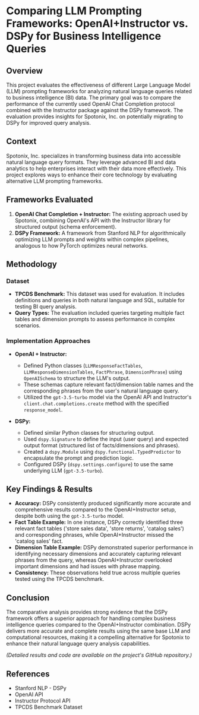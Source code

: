 # Comparing LLM Prompting Frameworks: OpenAI+Instructor vs. DSPy for Business Intelligence Queries

## Overview

This project evaluates the effectiveness of different Large Language Model (LLM) prompting frameworks for analyzing natural language queries related to business intelligence (BI) data. The primary goal was to compare the performance of the currently used OpenAI Chat Completion protocol combined with the Instructor package against the DSPy framework. The evaluation provides insights for Spotonix, Inc. on potentially migrating to DSPy for improved query analysis.

## Context

Spotonix, Inc. specializes in transforming business data into accessible natural language query formats. They leverage advanced BI and data analytics to help enterprises interact with their data more effectively. This project explores ways to enhance their core technology by evaluating alternative LLM prompting frameworks.

## Frameworks Evaluated

1.  **OpenAI Chat Completion + Instructor:** The existing approach used by Spotonix, combining OpenAI's API with the Instructor library for structured output (schema enforcement).
2.  **DSPy Framework:** A framework from Stanford NLP for algorithmically optimizing LLM prompts and weights within complex pipelines, analogous to how PyTorch optimizes neural networks.

## Methodology

### Dataset

* **TPCDS Benchmark:** This dataset was used for evaluation. It includes definitions and queries in both natural language and SQL, suitable for testing BI query analysis.
* **Query Types:** The evaluation included queries targeting multiple fact tables and dimension prompts to assess performance in complex scenarios.

### Implementation Approaches

* **OpenAI + Instructor:**
    * Defined Python classes (`LLMResponseFactTables`, `LLMResponseDimensionTables`, `FactPhrase`, `DimensionPhrase`) using `OpenAISchema` to structure the LLM's output.
    * These schemas capture relevant fact/dimension table names and the corresponding phrases from the user's natural language query.
    * Utilized the `gpt-3.5-turbo` model via the OpenAI API and Instructor's `client.chat.completions.create` method with the specified `response_model`.

* **DSPy:**
    * Defined similar Python classes for structuring output.
    * Used `dspy.Signature` to define the input (user query) and expected output format (structured list of facts/dimensions and phrases).
    * Created a `dspy.Module` using `dspy.functional.TypedPredictor` to encapsulate the prompt and prediction logic.
    * Configured DSPy (`dspy.settings.configure`) to use the same underlying LLM (`gpt-3.5-turbo`).

## Key Findings & Results

* **Accuracy:** DSPy consistently produced significantly more accurate and comprehensive results compared to the OpenAI+Instructor setup, despite both using the `gpt-3.5-turbo` model.
* **Fact Table Example:** In one instance, DSPy correctly identified three relevant fact tables ('store sales data', 'store returns', 'catalog sales') and corresponding phrases, while OpenAI+Instructor missed the 'catalog sales' fact.
* **Dimension Table Example:** DSPy demonstrated superior performance in identifying necessary dimensions and accurately capturing relevant phrases from the query, whereas OpenAI+Instructor overlooked important dimensions and had issues with phrase mapping.
* **Consistency:** These observations held true across multiple queries tested using the TPCDS benchmark.

## Conclusion

The comparative analysis provides strong evidence that the DSPy framework offers a superior approach for handling complex business intelligence queries compared to the OpenAI+Instructor combination. DSPy delivers more accurate and complete results using the same base LLM and computational resources, making it a compelling alternative for Spotonix to enhance their natural language query analysis capabilities.

*(Detailed results and code are available on the project's GitHub repository.)*

## References

* Stanford NLP - DSPy
* OpenAI API
* Instructor Protocol API
* TPCDS Benchmark Dataset
